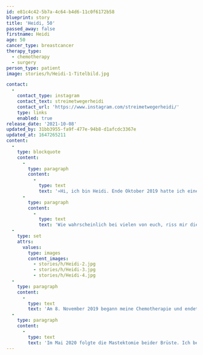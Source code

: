 ```yaml
---
id: e81c4c42-5b7a-4c64-b4d6-11c0f6172b58
blueprint: story
title: 'Heidi, 50'
passed_away: false
firstname: Heidi
age: 50
cancer_type: breastcancer
therapy_type:
  - chemotherapy
  - surgery
person_type: patient
image: stories/h/Heidi-1-Titelbild.jpg

contact:
  -
    contact_type: instagram
    contact_text: streimetwegerheidi
    contact_url: 'https://www.instagram.com/streimetwegerheidi/'
    type: links
    enabled: true
release_date: '2021-10-08'
updated_by: 31bb3955-fa9f-477e-94b8-d1afcdc3367e
updated_at: 1647265211
content:
  -
    type: blockquote
    content:
      -
        type: paragraph
        content:
          -
            type: text
            text: '»Hi, ich bin Heidi. Ende Oktober 2019 hatte ich eine Routineuntersuchung bei meiner Frauenärztin. Sie ertastete einen kleinen Knoten. Ab diesem Zeitpunkt ging alles sehr schnell. Innerhalb weniger Tage stand fest, dass ich einen schnell wachsenden bösartigen Triple negativen Brustkrebs habe.'
      -
        type: paragraph
        content:
          -
            type: text
            text: 'Wie wahrscheinlich bei vielen von euch, riss mir die Diagnose den Boden unter den Füßen weg. Nachdem ich bereits meine Mama mit 55 Jahren und 2017 auch meine Schwester an Krebs verloren hatte, wusste ich natürlich genau, was auf mich zukam. Ich schwor mir vom ersten Tag an alles zugeben, was in mir steckt und diese Krankheit zu überleben. Es wurden mir zwar nur 30% Überlebenschance knallhart ins Gesicht gesagt, aber ich wusste, ich habe zwei besondere Menschen die auf mich aufpassen. ❤️'
  -
    type: set
    attrs:
      values:
        type: images
        content_images:
          - stories/h/Heidi-2.jpg
          - stories/h/Heidi-3.jpg
          - stories/h/Heidi-4.jpg
  -
    type: paragraph
    content:
      -
        type: text
        text: 'Am 8. November 2019 begann meine Chemotherapie und endete am 16. April 2020. Manchmal ging es mir sehr, sehr schlecht, dann wieder etwas besser und wenn ich meinen Mann nicht gehabt hätte, der nach wie vor alles für mich tut, hätte ich diese Zeit nicht überstanden – da bin ich mir sicher. Aber wie ihr an den Fotos sehen könnt, habe ich mein Lächeln nie verloren und immer versucht, auch anderen durch meine Posts auf Instagram Mut zu machen. Mir war es wichtig vom ersten Tag an sehr offen mit meiner Erkrankung umzugehen. Manche verstanden das nicht, aber so habe ich alles verarbeiten können.'
  -
    type: paragraph
    content:
      -
        type: text
        text: 'Im Mai 2020 folgte die Mastektomie beider Brüste. Ich bekam auf beiden Seiten Expander, die ich bis Juni 2021 hatte. Anfang Juni wurde mir die rechte Brust mit Eigengewebe des Oberschenkels rekonstruiert. Für mich war es die richtige Entscheidung und im Dezember 2021 folgt dann die linke Brust.«'
---
```

